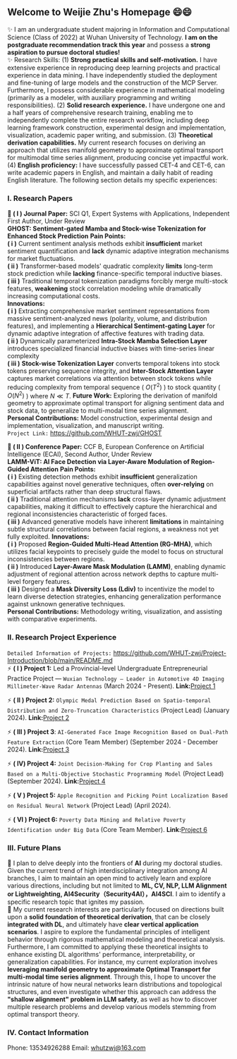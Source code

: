 ## Welcome to Weijie Zhu's Homepage 😄😄
✨ I am an undergraduate student majoring in Information and Computational Science (Class of 2022) at Wuhan University of Technology. **I am on the postgraduate recommendation track this year** and possess a **strong aspiration to pursue doctoral studies!** <br>
✨ Research Skills: (1) **Strong practical skills and self-motivation.** I have extensive experience in reproducing deep learning projects and practical experience in data mining. I have independently studied the deployment and fine-tuning of large models and the construction of the MCP Server. Furthermore, I possess considerable experience in mathematical modeling (primarily as a modeler, with auxiliary programming and writing responsibilities). (2) **Solid research experience.** I have undergone one and a half years of comprehensive research training, enabling me to independently complete the entire research workflow, including deep learning framework construction, experimental design and implementation, visualization, academic paper writing, and submission. (3) **Theoretical derivation capabilities.** My current research focuses on deriving an approach that utilizes manifold geometry to approximate optimal transport for multimodal time series alignment, producing concise yet impactful work. (4) **English proficiency:** I have successfully passed CET-4 and CET-6, can write academic papers in English, and maintain a daily habit of reading English literature. The following section details my specific experiences: <br>


### I. Research Papers
**💬 ( I ) Journal Paper:** SCI Q1, Expert Systems with Applications, Independent First Author, Under Review<br>
**GHOST: Sentiment-gated Mamba and Stock-wise Tokenization for Enhanced Stock Prediction** <be>
**Pain Points:** <br>
**( i )** Current sentiment analysis methods exhibit **insufficient** market sentiment quantification and **lack** dynamic adaptive integration mechanisms for market fluctuations.<br>
**( ii )** Transformer-based models' quadratic complexity **limits** long-term stock prediction while **lacking** finance-specific temporal inductive biases.<br>
**( iii )** Traditional temporal tokenization paradigms forcibly merge multi-stock features, **weakening** stock correlation modeling while dramatically increasing computational costs.<br>
**Innovations:** <br>
**( i )** Extracting comprehensive market sentiment representations from massive sentiment-analyzed news (polarity, volume, and distribution features), and implementing a **Hierarchical Sentiment-gating Layer** for dynamic adaptive integration of affective features with trading data.<br>
**( ii )** Dynamically parameterized **Intra-Stock Mamba Selection Layer** introduces specialized financial inductive biases with time-series linear complexity<br>
**( iii )** **Stock-wise Tokenization Layer** converts temporal tokens into stock tokens preserving sequence integrity, and **Inter-Stock Attention Layer** captures market correlations via attention between stock tokens while reducing complexity from temporal sequence ( $O(T^2)$ ) to stock quantity ( $O(N^2)$ ) where $N \ll T$.<be>
**Future Work:** Exploring the derivation of manifold geometry to approximate optimal transport for aligning sentiment data and stock data, to generalize to multi-modal time series alignment.<br>
**Personal Contributions:** Model construction, experimental design and implementation, visualization, and manuscript writing.<br>
```Project Link:``` https://github.com/WHUT-zwj/GHOST <br>

**💬 ( II ) Conference Paper:** CCF B, European Conference on Artificial Intelligence (ECAI), Second Author, Under Review<br>
**LAMM-ViT: AI Face Detection via Layer-Aware Modulation of Region-Guided Attention**<be>
**Pain Points:** <br>
**( i )** Existing detection methods exhibit **insufficient** generalization capabilities against novel generative techniques, often **over-relying** on superficial artifacts rather than deep structural flaws.<br>
**( ii )** Traditional attention mechanisms **lack** cross-layer dynamic adjustment capabilities, making it difficult to effectively capture the hierarchical and regional inconsistencies characteristic of forged faces.<br>
**( iii )** Advanced generative models have inherent **limitations** in maintaining subtle structural correlations between facial regions, a weakness not yet fully exploited.<be>
**Innovations:** <br>
**( i )** Proposed **Region-Guided Multi-Head Attention (RG-MHA)**, which utilizes facial keypoints to precisely guide the model to focus on structural inconsistencies between regions.<br>
**( ii )** Introduced **Layer-Aware Mask Modulation (LAMM)**, enabling dynamic adjustment of regional attention across network depths to capture multi-level forgery features.<br>
**( iii )** Designed a **Mask Diversity Loss (Ldiv)** to incentivize the model to learn diverse detection strategies, enhancing generalization performance against unknown generative techniques.<br>
**Personal Contributions:** Methodology writing, visualization, and assisting with comparative experiments.<br>


### II. Research Project Experience<be>
`Detailed Information of Projects:` https://github.com/WHUT-zwj/Project-Introduction/blob/main/README.md <br>
⚡ **( I ) Project 1:** Led a Provincial-level Undergraduate Entrepreneurial Practice Project — ```Wuxian Technology — Leader in Automotive 4D Imaging Millimeter-Wave Radar Antennas``` (March 2024 - Present).
**Link:**[Project 1](https://github.com/WHUT-zwj/Project-Introduction/tree/main/《吾线科技——车载4D成像毫米波雷达天线引领者》)

⚡ **( II ) Project 2:** ```Olympic Medal Prediction Based on Spatio-temporal Distribution and Zero-Truncation Characteristics``` (Project Lead) (January 2024).
**Link:**[Project 2](https://github.com/WHUT-zwj/Project-Introduction/tree/main/基于时空分布和零截断特性的奥运奖牌预测)

⚡ **( III ) Project 3**: ```AI-Generated Face Image Recognition Based on Dual-Path Feature Extraction``` (Core Team Member) (September 2024 - December 2024).
**Link:**[Project 3](https://github.com/WHUT-zwj/Project-Introduction/tree/main/基于双路径特征提取的AI生成人脸图像识别)

⚡ **( IV)  Project 4:** ```Joint Decision-Making for Crop Planting and Sales Based on a Multi-Objective Stochastic Programming Model``` (Project Lead) (September 2024).
**Link:**[Project 4](https://github.com/WHUT-zwj/Project-Introduction/tree/main/基于多目标随机规划模型的农作物种植与销售联合决策)

⚡ **( V ) Project 5:** ```Apple Recognition and Picking Point Localization Based on Residual Neural Network``` (Project Lead) (April 2024).

⚡ **( VI ) Project 6:** ```Poverty Data Mining and Relative Poverty Identification under Big Data``` (Core Team Member).
**Link:**[Project 6](https://github.com/WHUT-zwj/Project-Introduction/tree/main/大数据下的贫困数据挖掘与相对贫困识别)

### III. Future Plans
🌱 I plan to delve deeply into the frontiers of **AI** during my doctoral studies. Given the current trend of high interdisciplinary integration among AI branches, I aim to maintain an open mind to actively learn and explore various directions, including but not limited to **ML, CV, NLP, LLM Alignment or Lightweighting, AI4Security（Security4AI），AI4SCI**. I aim to identify a specific research topic that ignites my passion.<br>
🌱 My current research interests are particularly focused on directions built upon a **solid foundation of theoretical derivation**, that can be closely **integrated with DL**, and ultimately have **clear vertical application scenarios**. I aspire to explore the fundamental principles of intelligent behavior through rigorous mathematical modeling and theoretical analysis. Furthermore, I am committed to applying these theoretical insights to enhance existing DL algorithms' performance, interpretability, or generalization capabilities. For instance, my current exploration involves **leveraging manifold geometry to approximate Optimal Transport for multi-modal time series alignment**. Through this, I hope to uncover the intrinsic nature of how neural networks learn distributions and topological structures, and even investigate whether this approach can address the **"shallow alignment" problem in LLM safety**, as well as how to discover multiple research problems and develop various models stemming from optimal transport theory.

### IV. Contact Information
Phone: 13534926288
Email: whutzwj@163.com

